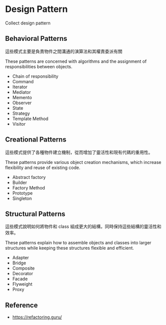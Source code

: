 # Design Pattern

Collect design pattern

## Behavioral Patterns

這些模式主要是負責物件之間溝通的演算法和其權責委派有關

These patterns are concerned with algorithms and the assignment of responsibilities between objects.

- Chain of responsibility
- Command
- Iterator
- Mediator
- Memento
- Observer
- State
- Strategy
- Template Method
- Visitor

## Creational Patterns

這些模式提供了各種物件建立機制，從而增加了靈活性和現有代碼的重用性。

These patterns provide various object creation mechanisms, which increase flexibility and reuse of existing code.

- Abstract factory
- Builder
- Factory Method
- Prototype
- Singleton

## Structural Patterns

這些模式說明如何將物件和 class 組成更大的結構，同時保持這些結構的靈活性和效率。

These patterns explain how to assemble objects and classes into larger structures while keeping these structures flexible and efficient.

- Adapter
- Bridge
- Composite
- Decorator
- Facade
- Flyweight
- Proxy

## Reference

- https://refactoring.guru/
